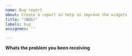 ```yaml
---
name: Bug report
about: Create a report to help us improve the widgets
title: "(BUG)"
labels: bug
assignees: ''

---
```


**Whats the problem you been receiving**
